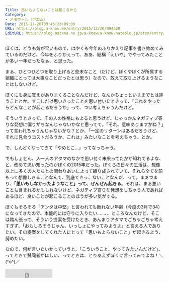 ```yaml
---
Title: 思いもよらないことは起こるから
Category:
- メモワール（ポエム）
Date: 2015-12-20T09:45:28+09:00
URL: https://blog.a-know.me/entry/2015/12/20/094528
EditURL: https://blog.hatena.ne.jp/a-know/a-know.hateblo.jp/atom/entry/6653586347149195582
---
```


ぼくは、どうも気が早いもので、はやくも今年のふりかえり記事を書き始めてみているのだけど、今年をふりかえって、ああ、結構「えいや」でやってみたことが多い一年だったなぁ、と思った。


まぁ、ひとつひとつを取り上げると些末なこと（だけど、ぼくやぼくが所属する組織にとっては大事なことだったとは思う）なので、敢えて取り上げるようなことはしないけど。




<!-- more -->




ぼくにも身に覚えがありまくることなんだけど、なんかちょっといままでとは違うこととか、すこしだけ思いきったことを思い付いたときって、「これをやったらどんなことが起こるだろうか」って、つい考えちゃうんだけど。


そういうときって、その人の性格にもよると思うけど、じゃっかんネガティブ寄りな発想に偏りがちなんじゃないかなと思ってて。「それ、意味ありますかね？」って言われちゃうんじゃないかな？とか、「一定のリターンはあるだろうけど、それに見合うコストだろうか、これは」みたいなことを考えちゃう、とか。


で、しんどくなってきて「やめとこ...」ってなっちゃう。


でもしょせん、人一人のアタマのなかで思い付く未来ってたかが知れてるよな、と、改めて思い知ったのがぼくの2015年だった。ぼくらの日々の生活は、想像以上に多くの人たちとの関わりあいによって織り成されていて、それら全てを前もって想像しきることなんて、到底できっこないことなんだ、って。まぁつまり、**「思いもしなかったようなこと」って、ぜんぜん起きる**。それは、まぁ悪いことも含まれるかもしれないけど、ネガティブ寄りな発想をしちゃう人であればあるほど、良いことが起こることのほうが多い気がする。



ぼくもそろそろ「アンタは中堅」と言われても断れない年齢（今度の3月で34）になってきたので、本能的には守りに入りたい......、、ところなんだけど、そこは踏ん張って、そういう提案を受けたとき、あんまりアタマでごちゃごちゃ考えすぎず、「おもしろそうじゃん、いっしょにやってみようよ」と言える人でありたい。その提案をしてくれた人にとって「思いもよらないこと」が起きるよう、努めたい。


なので、何が言いたいかっていうと、「こういうこと、やってみたいんだけど」、ってときで賛同者がほしい、ってときは、とりあえずぼくに言ってみてよね！＼(^o^)／


<iframe src="http://blog.hatena.ne.jp/a-know/a-know.hateblo.jp/subscribe/iframe" allowtransparency="true" frameborder="0" scrolling="no" width="150" height="28"></iframe>
